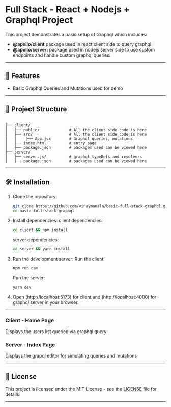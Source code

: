 # Full Stack - React + Nodejs + Graphql Project

This project demonstrates a basic setup of Graphql which includes:

- **@apollo/client** package used in react client side to query graphql
- **@apollo/server:** package used in nodejs server side to use custom endpoints and handle custom graphql queries.

---

## 🚀 Features

- Basic Graphql Queries and Mutations used for demo

---

## 📂 Project Structure

```plaintext

├── client/
│   ├── public/             # All the client side code is here
│   ├── src/                # All the client side code is here
|   |    ├── App.jsx        # Graphql queries, mutations
│   ├── index.html          # entry page
│   ├── package.json        # packages used can be viewed here
├── server/
│   ├── server.js/          # graphql typeDefs and resolvers
│   ├── package.json        # packages used can be viewed here
```

---

## 🛠️ Installation

1. Clone the repository:

   ```bash
   git clone https://github.com/vinaymanala/basic-full-stack-graphql.git
   cd basic-full-stack-graphql
   ```

2. Install dependencies:
   client dependencies:

   ```bash
   cd client && npm install
   ```

   server dependencies:

   ```bash
   cd server && yarn install
   ```

3. Run the development server:
   Run the client:

   ```bash
   npm run dev
   ```

   Run the server:

   ```bash
   yarn dev
   ```

4. Open (http://localhost:5173) for client and (http://localhost:4000) for graphql server in your browser.

---

### Client - Home Page

Displays the users list queried via graphql query

### Server - Index Page

Displays the grapql editor for simulating queries and mutations

---

## 📝 License

This project is licensed under the MIT License - see the [LICENSE](./LICENSE) file for details.

---
